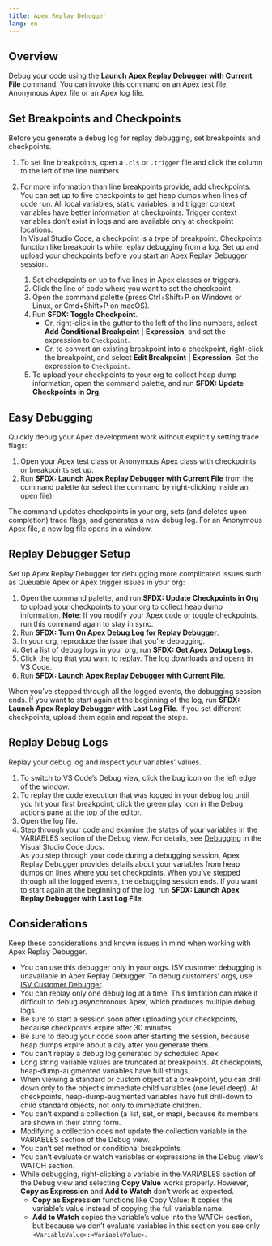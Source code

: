 ```yaml
---
title: Apex Replay Debugger
lang: en
---
```


## Overview

Debug your code using the **Launch Apex Replay Debugger with Current File** command. You can invoke this command on an Apex test file, Anonymous Apex file or an Apex log file.

## Set Breakpoints and Checkpoints

Before you generate a debug log for replay debugging, set breakpoints and checkpoints.

1.  To set line breakpoints, open a `.cls` or `.trigger` file and click the column to the left of the line numbers.
2.  For more information than line breakpoints provide, add checkpoints. You can set up to five checkpoints to get heap dumps when lines of code run. All local variables, static variables, and trigger context variables have better information at checkpoints. Trigger context variables don’t exist in logs and are available only at checkpoint locations.  
    In Visual Studio Code, a checkpoint is a type of breakpoint. Checkpoints function like breakpoints while replay debugging from a log. Set up and upload your checkpoints before you start an Apex Replay Debugger session.

    1.  Set checkpoints on up to five lines in Apex classes or triggers.
    2.  Click the line of code where you want to set the checkpoint.
    3.  Open the command palette (press Ctrl+Shift+P on Windows or Linux, or Cmd+Shift+P on macOS).
    4.  Run **SFDX: Toggle Checkpoint**.
        - Or, right-click in the gutter to the left of the line numbers, select **Add Conditional Breakpoint** \| **Expression**, and set the expression to `Checkpoint`.
        - Or, to convert an existing breakpoint into a checkpoint, right-click the breakpoint, and select **Edit Breakpoint** \| **Expression**. Set the expression to `Checkpoint`.
    5.  To upload your checkpoints to your org to collect heap dump information, open the command palette, and run **SFDX: Update Checkpoints in Org**.

## Easy Debugging

Quickly debug your Apex development work without explicitly setting trace flags:

1. Open your Apex test class or Anonymous Apex class with checkpoints or breakpoints set up.
2. Run **SFDX: Launch Apex Replay Debugger with Current File** from the command palette (or select the command by right-clicking inside an open file). 

The command updates checkpoints in your org, sets (and deletes upon completion) trace flags, and generates a new debug log. For an Anonymous Apex file, a new log file opens in a window.

## Replay Debugger Setup

Set up Apex Replay Debugger for debugging more complicated issues such as Queuable Apex or Apex trigger issues in your org:

1. Open the command palette, and run **SFDX: Update Checkpoints in Org** to upload your checkpoints to your org to collect heap dump information. 
**Note**:  If you modify your Apex code or toggle checkpoints, run this command again to stay in sync.
2.  Run **SFDX: Turn On Apex Debug Log for Replay Debugger**.
3.  In your org, reproduce the issue that you’re debugging. 
4.  Get a list of debug logs in your org, run **SFDX: Get Apex Debug Logs**.
5.  Click the log that you want to replay. The log downloads and opens in VS Code.
6.  Run **SFDX: Launch Apex Replay Debugger with Current File**.

When you’ve stepped through all the logged events, the debugging session ends. If you want to start again at the beginning of the log, run **SFDX: Launch Apex Replay Debugger with Last Log File**. If you set different checkpoints, upload them again and repeat the steps.

## Replay Debug Logs

Replay your debug log and inspect your variables’ values.

1. To switch to VS Code’s Debug view, click the bug icon on the left edge of the window.
2. To replay the code execution that was logged in your debug log until you hit your first breakpoint, click the green play icon in the Debug actions pane at the top of the editor.
3. Open the log file.
4. Step through your code and examine the states of your variables in the VARIABLES section of the Debug view. For details, see [Debugging](https://code.visualstudio.com/docs/editor/debugging) in the Visual Studio Code docs.  
   As you step through your code during a debugging session, Apex Replay Debugger provides details about your variables from heap dumps on lines where you set checkpoints.
When you’ve stepped through all the logged events, the debugging session ends. If you want to start again at the beginning of the log, run **SFDX: Launch Apex Replay Debugger with Last Log File**.

## Considerations

Keep these considerations and known issues in mind when working with Apex Replay Debugger.

- You can use this debugger only in your orgs. ISV customer debugging is unavailable in Apex Replay Debugger. To debug customers’ orgs, use [ISV Customer Debugger](./en/apex/isv-debugger).
- You can replay only one debug log at a time. This limitation can make it difficult to debug asynchronous Apex, which produces multiple debug logs.
- Be sure to start a session soon after uploading your checkpoints, because checkpoints expire after 30 minutes.
- Be sure to debug your code soon after starting the session, because heap dumps expire about a day after you generate them.
- You can’t replay a debug log generated by scheduled Apex.
- Long string variable values are truncated at breakpoints. At checkpoints, heap-dump-augmented variables have full strings.
- When viewing a standard or custom object at a breakpoint, you can drill down only to the object’s immediate child variables (one level deep). At checkpoints, heap-dump-augmented variables have full drill-down to child standard objects, not only to immediate children.
- You can’t expand a collection (a list, set, or map), because its members are shown in their string form.
- Modifying a collection does not update the collection variable in the VARIABLES section of the Debug view.
- You can’t set method or conditional breakpoints.
- You can’t evaluate or watch variables or expressions in the Debug view’s WATCH section.
- While debugging, right-clicking a variable in the VARIABLES section of the Debug view and selecting **Copy Value** works properly. However, **Copy as Expression** and **Add to Watch** don’t work as expected.
  - **Copy as Expression** functions like Copy Value: It copies the variable’s value instead of copying the full variable name.
  - **Add to Watch** copies the variable’s value into the WATCH section, but because we don’t evaluate variables in this section you see only `<VariableValue>:<VariableValue>`.
